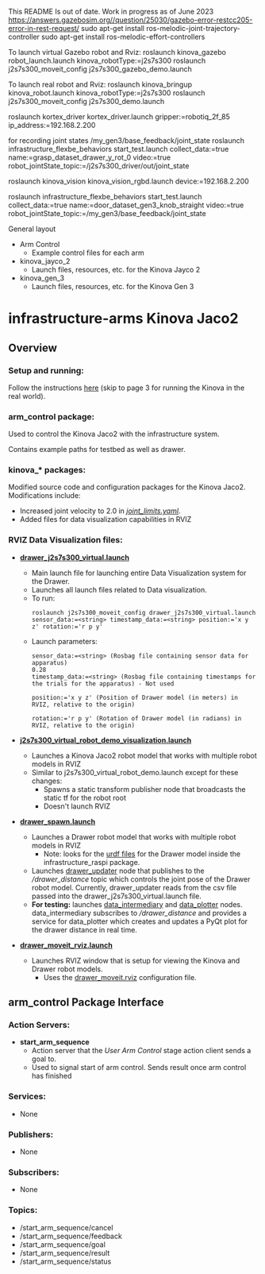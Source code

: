 This README Is out of date. Work in progress as of June 2023
https://answers.gazebosim.org//question/25030/gazebo-error-restcc205-error-in-rest-request/
sudo apt-get install ros-melodic-joint-trajectory-controller
sudo apt-get install ros-melodic-effort-controllers


To launch virtual Gazebo robot and Rviz:
roslaunch kinova_gazebo robot_launch.launch kinova_robotType:=j2s7s300
roslaunch j2s7s300_moveit_config j2s7s300_gazebo_demo.launch

To launch real robot and Rviz:
roslaunch kinova_bringup kinova_robot.launch kinova_robotType:=j2s7s300
roslaunch j2s7s300_moveit_config j2s7s300_demo.launch


roslaunch kortex_driver kortex_driver.launch gripper:=robotiq_2f_85 ip_address:=192.168.2.200

for recording joint states /my_gen3/base_feedback/joint_state
roslaunch infrastructure_flexbe_behaviors start_test.launch collect_data:=true name:=grasp_dataset_drawer_y_rot_0 video:=true robot_jointState_topic:=/j2s7s300_driver/out/joint_state

roslaunch kinova_vision kinova_vision_rgbd.launch device:=192.168.2.200


roslaunch infrastructure_flexbe_behaviors start_test.launch collect_data:=true name:=door_dataset_gen3_knob_straight video:=true robot_jointState_topic:=/my_gen3/base_feedback/joint_state

General layout
* Arm Control
  * Example control files for each arm
* kinova_jayco_2
  * Launch files, resources, etc. for the Kinova Jayco 2
* kinova_gen_3
  * Launch files, resources, etc. for the Kinova Gen 3


# infrastructure-arms Kinova Jaco2
## Overview
### Setup and running:
Follow the instructions [here](https://docs.google.com/document/d/1U_Y6YVRuo5g96acER3KHRvnXLiMlDnD1l2XDX_rjrJY/edit?usp=sharing) (skip to page 3 for running the Kinova in the real world).

### arm_control package:
Used to control the Kinova Jaco2 with the infrastructure system.

Contains example paths for testbed as well as drawer.

### kinova_\* packages:
Modified source code and configuration packages for the Kinova Jaco2. Modifications include:
- Increased joint velocity to 2.0 in [_joint_limits.yaml_](https://github.com/OSUrobotics/infrastructure-arms/blob/Kinova_j2s7s300/kinova_moveit/robot_configs/j2s7s300_moveit_config/config/joint_limits.yaml).
- Added files for data visualization capabilities in RVIZ

### RVIZ Data Visualization files:
- [__drawer_j2s7s300_virtual.launch__](https://github.com/OSUrobotics/infrastructure-arms/blob/Kinova_j2s7s300/kinova_moveit/robot_configs/j2s7s300_moveit_config/launch/drawer_j2s7s300_virtual.launch)
  - Main launch file for launching entire Data Visualization system for the Drawer.
  - Launches all launch files related to Data visualization.
  - To run:
    ```console
    roslaunch j2s7s300_moveit_config drawer_j2s7s300_virtual.launch sensor_data:=<string> timestamp_data:=<string> position:='x y z' rotation:='r p y'
    ```
  - Launch parameters:
    ```
    sensor_data:=<string> (Rosbag file containing sensor data for apparatus)
    0.28
    timestamp_data:=<string> (Rosbag file containing timestamps for the trials for the apparatus) - Not used

    position:='x y z' (Position of Drawer model (in meters) in RVIZ, relative to the origin)
  
    rotation:='r p y' (Rotation of Drawer model (in radians) in RVIZ, relative to the origin)
    ```
- [__j2s7s300_virtual_robot_demo_visualization.launch__](https://github.com/OSUrobotics/infrastructure-arms/blob/Kinova_j2s7s300/kinova_moveit/robot_configs/j2s7s300_moveit_config/launch/j2s7s300_virtual_robot_demo_visualization.launch)
  - Launches a Kinova Jaco2 robot model that works with multiple robot models in RVIZ
  - Similar to j2s7s300_virtual_robot_demo.launch except for these changes:
    - Spawns a static transform publisher node that broadcasts the static tf for the robot root
    - Doesn't launch RVIZ
  
- [__drawer_spawn.launch__](https://github.com/OSUrobotics/infrastructure-arms/blob/Kinova_j2s7s300/kinova_description/launch/drawer_spawn.launch)
  - Launches a Drawer robot model that works with multiple robot models in RVIZ
    - Note: looks for the [urdf files](https://github.com/OSUrobotics/infrastructure-raspi/tree/drawer/infrastructure_raspi/urdf) for the Drawer model inside the infrastructure_raspi package.
  - Launches [drawer_updater](https://github.com/OSUrobotics/infrastructure-arms/blob/Kinova_j2s7s300/kinova_description/src/drawer_updater.py) node that publishes to the _/drawer_distance_ topic which controls the joint pose of the Drawer robot model. Currently, drawer_updater reads from the csv file passed into the drawer_j2s7s300_virtual.launch file.
  - __For testing:__ launches [data_intermediary](https://github.com/OSUrobotics/infrastructure-arms/blob/Kinova_j2s7s300/kinova_description/src/data_intermediary.py)  and [data_plotter](https://github.com/OSUrobotics/infrastructure-arms/blob/Kinova_j2s7s300/kinova_description/src/data_plotter.py) nodes. data_intermediary subscribes to _/drawer_distance_ and provides a service for data_plotter which creates and updates a PyQt plot for the drawer distance in real time.

- [__drawer_moveit_rviz.launch__](https://github.com/OSUrobotics/infrastructure-arms/blob/Kinova_j2s7s300/kinova_moveit/robot_configs/j2s7s300_moveit_config/launch/drawer_moveit_rviz.launch)
  - Launches RVIZ window that is setup for viewing the Kinova and Drawer robot models.
    - Uses the [drawer_moveit.rviz](https://github.com/OSUrobotics/infrastructure-arms/blob/Kinova_j2s7s300/kinova_moveit/robot_configs/j2s7s300_moveit_config/launch/drawer_moveit.rviz) configuration file.

## arm_control Package Interface
### Action Servers:
- __start_arm_sequence__
  - Action server that the _User Arm Control_ stage action client sends a goal to.
  - Used to signal start of arm control. Sends result once arm control has finished
### Services:
- None
### Publishers:
- None
### Subscribers:
- None
### Topics:
- /start_arm_sequence/cancel
- /start_arm_sequence/feedback
- /start_arm_sequence/goal
- /start_arm_sequence/result
- /start_arm_sequence/status
